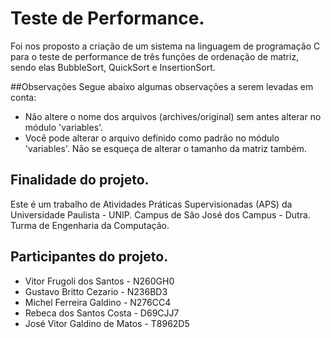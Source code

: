 # Teste de Performance.

Foi nos proposto a criação de um sistema na linguagem de programação C para o teste de performance de três funções de ordenação de matriz, sendo elas BubbleSort, QuickSort e InsertionSort.

##Observações
Segue abaixo algumas observações a serem levadas em conta:

* Não altere o nome dos arquivos (archives/original) sem antes alterar no módulo 'variables'.
* Você pode alterar o arquivo definido como padrão no módulo 'variables'. Não se esqueça de alterar o tamanho da matriz também.

## Finalidade do projeto.

Este é um trabalho de Atividades Práticas Supervisionadas (APS) da Universidade Paulista - UNIP. Campus de São José dos Campus - Dutra.
Turma de Engenharia da Computação.

## Participantes do projeto.

* Vitor Frugoli dos Santos - N260GH0
* Gustavo Britto Cezario - N236BD3
* Michel Ferreira Galdino - N276CC4
* Rebeca dos Santos Costa - D69CJJ7
* José Vitor Galdino de Matos - T8962D5


